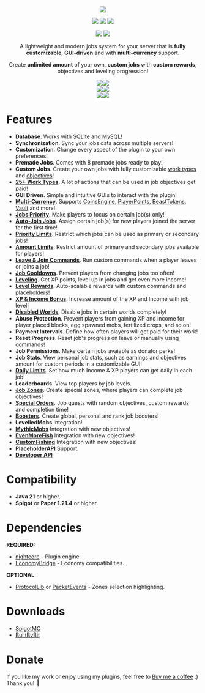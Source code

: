 <div align="center">
  <img src="https://nightexpressdev.com/excellentjobs/header.png">

<a href="https://discord.gg/EwNFGsnGaW"><img src="https://img.shields.io/discord/903053383475277844?style=for-the-badge&label=Discord&color=%2333a8ff"></a>
<a href="https://ko-fi.com/nightexpress"><img src="https://img.shields.io/badge/donate-%E2%9D%A4%EF%B8%8F_to_support-dff33?style=for-the-badge"></a>
<a href="https://nightexpressdev.com/excellentjobs/"><img src="https://img.shields.io/badge/wiki-documentation-ff9c33?style=for-the-badge"></a>

<a href="https://www.spigotmc.org/resources/114783/"><img src="https://nightexpressdev.com/img/badge/spigotmc.svg"></a>
<a href="https://builtbybit.com/resources/56338/"><img src="https://nightexpressdev.com/img/badge/bbb.svg"></a>

A lightweight and modern jobs system for your server that is **fully customizable**, **GUI-driven** and with **multi-currency** support. 

Create **unlimited amount** of your own, **custom jobs** with **custom rewards**, objectives and leveling progression!

<img src="https://nightexpressdev.com/img/excellentjobs/browse.gif"><img src="https://nightexpressdev.com/img/excellentjobs/rewards.gif"><br>
<img src="https://nightexpressdev.com/img/excellentjobs/stats.gif"><img src="https://nightexpressdev.com/img/excellentjobs/tasks.gif"><br>
<img src="https://nightexpressdev.com/img/excellentjobs/zones.gif"><img src="https://nightexpressdev.com/img/excellentjobs/progressbar.gif">
</div>

# Features
- **Database**. Works with SQLite and MySQL!
- **Synchronization**. Sync your jobs data across multiple servers!
- **Customization**. Change every aspect of the plugin to your own preferences!
- **Premade Jobs**. Comes with 8 premade jobs ready to play!
- **Custom Jobs**. Create your own jobs with fully customizable [work types](https://nightexpressdev.com/excellentjobs/jobs/work-types) and [objectives](https://nightexpressdev.com/excellentjobs/jobs/objectives)!
- [**25+ Work Types**](https://nightexpressdev.com/excellentjobs/jobs/work-types). A lot of actions that can be used in job objectives get paid!
- **GUI Driven**. Simple and intuitive GUIs to interact with the plugin!
- [**Multi-Currency**](https://nightexpressdev.com/excellentjobs/hooks/eco-currencies). Supports [CoinsEngine](https://nightexpressdev.com/coinsengine/), [PlayerPoints](https://www.spigotmc.org/resources/80745/), [BeastTokens](https://www.spigotmc.org/resources/20806/), [Vault](https://www.spigotmc.org/resources/34315/) and more!
- [**Jobs Priority**](https://nightexpressdev.com/excellentjobs/jobs/priorities). Make players to focus on certain job(s) only!
- [**Auto-Join Jobs**](https://nightexpressdev.com/excellentjobs/jobs/auto-join). Assign certain job(s) for new players joined the server for the first time!
- [**Priority Limits**](https://nightexpressdev.com/excellentjobs/jobs/priority-limits). Restrict which jobs can be used as primary or secondary jobs!
- [**Amount Limits**](https://nightexpressdev.com/excellentjobs/jobs/amount-limits). Restrict amount of primary and secondary jobs available for players!
- [**Leave & Join Commands**](https://nightexpressdev.com/excellentjobs/jobs/leave-join-commands). Run custom commands when a player leaves or joins a job!
- [**Job Cooldowns**](https://nightexpressdev.com/excellentjobs/jobs/cooldowns/). Prevent players from changing jobs too often!
- [**Leveling**](https://nightexpressdev.com/excellentjobs/jobs/leveling). Get XP points, level up in jobs and get even more income!
- [**Level Rewards**](https://nightexpressdev.com/excellentjobs/jobs/level-rewards). Auto-scalable rewards with custom commands and placeholders!
- [**XP & Income Bonus**](https://nightexpressdev.com/excellentjobs/jobs/xp-income-bonus). Increase amount of the XP and Income with job level!
- [**Disabled Worlds**](https://nightexpressdev.com/excellentjobs/jobs/disabled-worlds). Disable jobs in certain worlds completely!
- **Abuse Protection**. Prevent players from gaining XP and income for player placed blocks, egg spawned mobs, fertilized crops, and so on!
- **Payment Intervals**. Define how often players will get paid for their work!
- **Reset Progress**. Reset job's progress on leave or manually using commands!
- **Job Permissions**. Make certain jobs avaiable as donator perks!
- **Job Stats**. View personal job stats, such as earnings and objectives amount for custom periods in a customizable GUI!
- [**Daily Limits**](https://nightexpressdev.com/excellentjobs/jobs/daily-limits). Set how much Income & XP players can get daily in each job!
- **Leaderboards**. View top players by job levels.
- [**Job Zones**](https://nightexpressdev.com/excellentjobs/zones/overview). Create special zones, where players can complete job objectives!
- [**Special Orders**](https://nightexpressdev.com/excellentjobs/jobs/special-orders). Job quests with random objectives, custom rewards and completion time!
- [**Boosters**](https://nightexpressdev.com/excellentjobs/boosters). Create global, personal and rank job boosters!
- **LevelledMobs** Integration!
- [**MythicMobs**](https://nightexpressdev.com/excellentjobs/hooks/mythic-mobs/) Integration with new objectives!
- [**EvenMoreFish**](https://nightexpressdev.com/excellentjobs/hooks/even-more-fish/) Integration with new objectives!
- [**CustomFishing**](https://nightexpressdev.com/excellentjobs/hooks/custom-fishing/) Integration with new objectives!
- [**PlaceholderAPI**](https://nightexpressdev.com/excellentjobs/hooks/placeholder-api/) Support.
- [**Developer API**](https://nightexpressdev.com/excellentjobs/developer-api)

# Compatibility
- **Java 21** or higher.
- **Spigot** or **Paper 1.21.4** or higher.

# Dependencies
**REQUIRED:**
- [nightcore](https://nightexpressdev.com/nightcore/#downloads) - Plugin engine.
- [EconomyBridge](https://nightexpressdev.com/economy-bridge/#downloads) - Economy compatibilities.

**OPTIONAL:**
- [ProtocolLib](https://ci.dmulloy2.net/job/ProtocolLib/) or [PacketEvents](https://spigotmc.org/resources/80279/) - Zones selection highlighting.

# Downloads
- [SpigotMC](https://spigotmc.org/resources/114783/)
- [BuiltByBit](https://builtbybit.com/resources/56338/)

# Donate
If you like my work or enjoy using my plugins, feel free to [Buy me a coffee](https://ko-fi.com/nightexpress) :) Thank you! 🧡